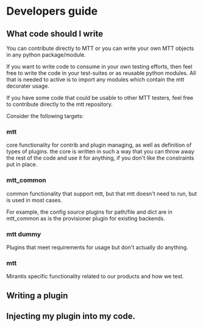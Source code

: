 # Developers guide

## What code should I write

You can contribute directly to MTT or you can write your own MTT objects in any
python package/module.

If you want to write code to consume in your own testing efforts, then feel free
to write the code in your test-suites or as reusable python modules.
All that is needed to active is to import any modules which contain the mtt
decorater usage.

If you have some code that could be usable to other MTT testers, feel free to
contribute directly to the mtt repository.

Consider the following targets:

### mtt

core functionality for contrib and plugin managing, as well as definition of
types of plugins.
the core is written in such a way that you can throw away the rest of the code
and use it for anything, if you don't like the constraints put in place.

### mtt_common

common functionality that support mtt, but that mtt doesn't need to run, but is
used in most cases.

For example, the config source plugins for path/file and dict are in mtt_common
as is the provisioner plugin for existing backends.

### mtt dummy

Plugins that meet requirements for usage but don't actually do anything.

### mtt

Mirantis specific functionality related to our products and how we test.

## Writing a plugin



## Injecting my plugin into my code.
